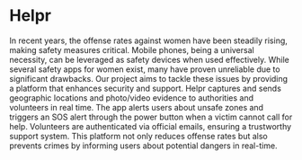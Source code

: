 # Helpr
In recent years, the offense rates against women have been steadily rising, making safety measures critical. Mobile phones, being a universal necessity, can be leveraged as safety devices when used effectively. While several safety apps for women exist, many have proven unreliable due to significant drawbacks. Our project aims to tackle these issues by providing a platform that enhances security and support. Helpr captures and sends geographic locations and photo/video evidence to authorities and volunteers in real time. The app alerts users about unsafe zones and triggers an SOS alert through the power button when a victim cannot call for help. Volunteers are authenticated via official emails, ensuring a trustworthy support system. This platform not only reduces offense rates but also prevents crimes by informing users about potential dangers in real-time.
